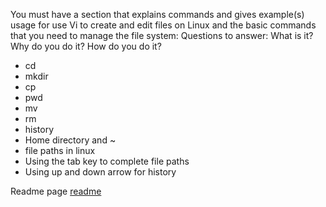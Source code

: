 You must have a section that explains commands and gives example(s) usage for use Vi to create and edit files on Linux and the basic commands that you need to manage the file system: Questions to answer: What is it? Why do you do it? How do you do it?

- cd
- mkdir
- cp
- pwd
- mv
- rm
- history
- Home directory and ~
- file paths in linux
- Using the tab key to complete file paths
- Using up and down arrow for history

Readme page [readme]()

